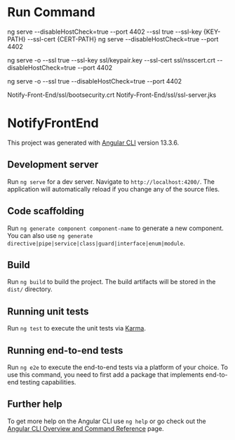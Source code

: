 # Run Command
ng serve --disableHostCheck=true --port 4402 --ssl true --ssl-key {KEY-PATH} --ssl-cert {CERT-PATH}
ng serve --disableHostCheck=true --port 4402

ng serve -o --ssl true --ssl-key ssl/keypair.key --ssl-cert ssl/nsscert.crt --disableHostCheck=true --port 4402

ng serve -o --ssl true --disableHostCheck=true --port 4402

Notify-Front-End/ssl/bootsecurity.crt
Notify-Front-End/ssl/ssl-server.jks

# NotifyFrontEnd

This project was generated with [Angular CLI](https://github.com/angular/angular-cli) version 13.3.6.

## Development server

Run `ng serve` for a dev server. Navigate to `http://localhost:4200/`. The application will automatically reload if you change any of the source files.

## Code scaffolding

Run `ng generate component component-name` to generate a new component. You can also use `ng generate directive|pipe|service|class|guard|interface|enum|module`.

## Build

Run `ng build` to build the project. The build artifacts will be stored in the `dist/` directory.

## Running unit tests

Run `ng test` to execute the unit tests via [Karma](https://karma-runner.github.io).

## Running end-to-end tests

Run `ng e2e` to execute the end-to-end tests via a platform of your choice. To use this command, you need to first add a package that implements end-to-end testing capabilities.

## Further help

To get more help on the Angular CLI use `ng help` or go check out the [Angular CLI Overview and Command Reference](https://angular.io/cli) page.
